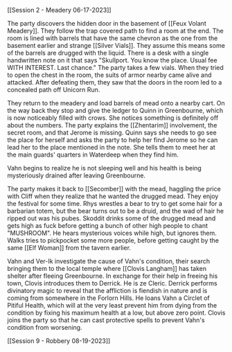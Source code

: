 [[Session 2 - Meadery 06-17-2023]]

The party discovers the hidden door in the basement of [[Feux Volant Meadery]]. They follow the trap covered path to find a room at the end. The room is lined with barrels that have the same chevron as the one from the basement earlier and strange [[Silver Vials]]. They assume this means some of the barrels are drugged with the liquid. There is a desk with a single handwritten note on it that says "Skullport. You know the place. Usual fee WITH INTEREST. Last chance." The party takes a few vials. When they tried to open the chest in the room, the suits of armor nearby came alive and attacked. After defeating them, they saw that the doors in the room led to a concealed path off Unicorn Run.

They return to the meadery and load barrels of mead onto a nearby cart. On the way back they stop and give the ledger to Quinn in Greenbourne, which is now noticeably filled with crows. She notices something is definitely off about the numbers. The party explains the [[Zhentarim]] involvement, the secret room, and that Jerome is missing. Quinn says she needs to go see the place for herself and asks the party to help her find Jerome so he can lead her to the place mentioned in the note. She tells them to meet her at the main guards' quarters in Waterdeep when they find him.

Vahn begins to realize he is not sleeping well and his health is being mysteriously drained after leaving Greenbourne.

The party makes it back to [[Secomber]] with the mead, haggling the price with Cliff when they realize that he wanted the drugged mead. They enjoy the festival for some time. Rhys wrestles a bear to try to get some hair for a barbarian totem, but the bear turns out to be a druid, and the wad of hair he ripped out was his pubes. Skoddit drinks some of the drugged mead and gets high as fuck before getting a bunch of other high people to chant "MUSHROOM". He hears mysterious voices while high, but ignores them. Walks tries to pickpocket some more people, before getting caught by the same [[Elf Woman]] from the tavern earlier.

Vahn and Ver-Ik investigate the cause of Vahn's condition, their search bringing them to the local temple where [[Clovis Langham]] has taken shelter after fleeing Greenbourne. In exchange for their help in freeing his town, Clovis introduces them to Derrick. He is ze Cleric. Derrick performs divinatory magic to reveal that the affliction is fiendish in nature and is coming from somewhere in the Forlorn Hills. He loans Vahn a Circlet of Pitiful Health, which will at the very least prevent him from dying from the condition by fixing his maximum health at a low, but above zero point. Clovis joins the party so that he can cast protective spells to prevent Vahn's condition from worsening.

[[Session 9 - Robbery 08-19-2023]]